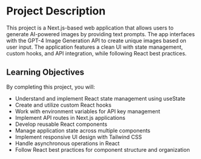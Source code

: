 # Project Description

This project is a Next.js-based web application that allows users to generate AI-powered images by providing text prompts. The app interfaces with the GPT-4 Image Generation API to create unique images based on user input. The application features a clean UI with state management, custom hooks, and API integration, while following React best practices.

## Learning Objectives
By completing this project, you will:

- Understand and implement React state management using useState
- Create and utilize custom React hooks
- Work with environment variables for API key management
- Implement API routes in Next.js applications
- Develop reusable React components
- Manage application state across multiple components
- Implement responsive UI design with Tailwind CSS
- Handle asynchronous operations in React
- Follow React best practices for component structure and organization